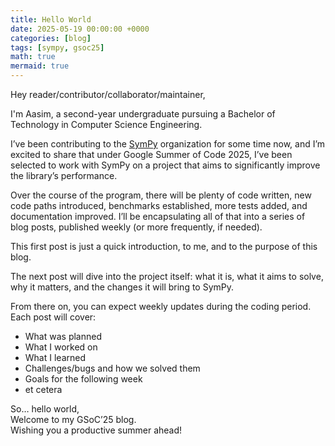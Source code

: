 ```yaml
---
title: Hello World
date: 2025-05-19 00:00:00 +0000
categories: [blog]
tags: [sympy, gsoc25]
math: true
mermaid: true
---
```



Hey reader/contributor/collaborator/maintainer,

I'm Aasim, a second-year undergraduate pursuing a Bachelor of Technology in Computer Science Engineering.

I’ve been contributing to the [SymPy](https://sympy.org/) organization for some time now, and I’m excited to share that under Google Summer of Code 2025, I’ve been selected to work with SymPy on a project that aims to significantly improve the library’s performance.

Over the course of the program, there will be plenty of code written, new code paths introduced, benchmarks established, more tests added, and documentation improved. I’ll be encapsulating all of that into a series of blog posts, published weekly (or more frequently, if needed).

This first post is just a quick introduction, to me, and to the purpose of this blog.

The next post will dive into the project itself: what it is, what it aims to solve, why it matters, and the changes it will bring to SymPy.

From there on, you can expect weekly updates during the coding period. Each post will cover:

- What was planned
- What I worked on
- What I learned
- Challenges/bugs and how we solved them
- Goals for the following week
- et cetera

So… hello world,  
Welcome to my GSoC’25 blog.  
Wishing you a productive summer ahead!   



